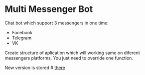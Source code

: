 # Multi Messenger Bot
Chat bot which support 3 messengers in one time:
- Facebook
- Telegram
- VK

Create structure of aplication which will working same on diferent messengers platforms. You just need to override one function.

New version is stored # [there](https://github.com/starkov79/Multi-Messengers-Bot-2)
